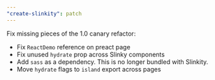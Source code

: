 ```yaml
---
"create-slinkity": patch
---
```


Fix missing pieces of the 1.0 canary refactor:

- Fix `ReactDemo` reference on preact page
- Fix unused `hydrate` prop across Slinky components
- Add `sass` as a dependency. This is no longer bundled with Slinkity.
- Move `hydrate` flags to `island` export across pages
